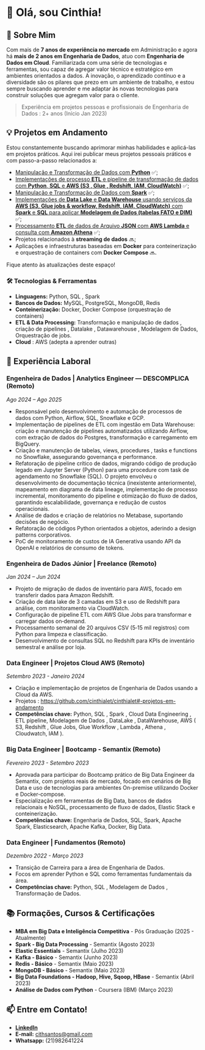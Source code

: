# 👋 Olá, sou Cinthia!


## 🚀 Sobre Mim
Com mais de **7 anos de experiência no mercado** em Administração e agora há **mais de 2 anos em Engenharia de Dados**, atuo com **Engenharia de Dados em Cloud**. Familiarizada com uma série de tecnologias e ferramentas, sou capaz de agregar valor técnico e estratégico em ambientes orientados a dados. A inovação, o aprendizado contínuo e a diversidade são os pilares que prezo em um ambiente de trabalho, e estou sempre buscando aprender e me adaptar às novas tecnologias para construir soluções que agregam valor para o cliente.

> Experiência em projetos pessoas e profissionais de Engenharia de Dados : 2+ anos (Início Jan 2023)

## 💡 Projetos em Andamento
Estou constantemente buscando aprimorar minhas habilidades e aplicá-las em projetos práticos. 
Aqui irei publicar meus projetos pessoais práticos e com passo-a-passo relacionados a:

- [Manipulação e Transformação de Dados com **Python**](https://github.com/cinthialet/python-manipulacao-dados) :white_check_mark:;
- [Implementações de processo **ETL** e pipeline de transformação de dados com **Python**, **SQL** e **AWS (S3 , Glue , Redshift, IAM, CloudWatch)**](https://github.com/cinthialet/etl-aws-pipeline) :white_check_mark:;
- [Manipulação e Transformação de Dados com **Spark**](https://github.com/cinthialet/spark-manipulacao-dados) :white_check_mark:;
- [Implementações de **Data Lake** e **Data Warehouse** usando serviços da **AWS (S3, Glue jobs & workflow, Redshift, IAM, CloudWatch)** com **Spark** e **SQL** para aplicar **Modelagem de Dados (tabelas FATO e DIM)**](https://github.com/cinthialet/aws-datalake-datawarehouse) :white_check_mark:;
- [Processamento **ETL** de dados de Arquivo **JSON** com **AWS Lambda** e consulta com **Amazon Athena**](https://github.com/cinthialet/aws-json-athena) :white_check_mark:;
- Projetos relacionados à **streaming de dados** :soon:;
- Aplicações e infraestruturas baseadas em **Docker** para conteinerização e orquestração de containers com **Docker Compose** :soon:.
  
Fique atento às atualizações deste espaço!

### 🛠️ Tecnologias & Ferramentas
- **Linguagens:** Python, SQL , Spark
- **Bancos de Dados:** MySQL, PostgreSQL, MongoDB, Redis
- **Conteinerização:** Docker, Docker Compose (orquestração de containers)
- **ETL & Data Processing:** Transformação e manipulação de dados , criação de pipelines , Datalake , Datawarehouse , Modelagem de Dados, Orquestração de jobs.
- **Cloud** : AWS (adepta a aprender outras)

## 🏢 Experiência Laboral

### Engenheira de Dados | Analytics Engineer — DESCOMPLICA (Remoto)
_Ago 2024 – Ago 2025_
- Responsável pelo desenvolvimento e automação de processos de dados com Python, Airflow, SQL, Snowflake e GCP.
- Implementação de pipelines de ETL com ingestão em Data Warehouse: criação e manutenção de pipelines automatizados utilizando Airflow, com extração de dados do Postgres, transformação e carregamento em BigQuery.
- Criação e manutenção de tabelas, views, procedures , tasks e functions no Snowflake, assegurando governança e performance.
- Refatoração de pipeline crítico de dados, migrando código de produção legado em Jupyter Server (Python) para uma procedure com task de agendamento no Snowflake (SQL). O projeto envolveu o desenvolvimento de documentação técnica (inexistente anteriormente), mapeamento em diagrama de data lineage, implementação de processo incremental, monitoramento do pipeline e otimização do fluxo de dados, garantindo escalabilidade, governança e redução de custos operacionais.
- Análise de dados e criação de relatórios no Metabase, suportando decisões de negócio.
- Refatoração de códigos Python orientados a objetos, aderindo a design patterns corporativos.
- PoC de monitoramento de custos de IA Generativa usando API da OpenAI e relatórios de consumo de tokens.

### Engenheira de Dados Júnior | Freelance (Remoto)
_Jan 2024 – Jun 2024_
- Projeto de migração de dados de inventário para AWS, focado em transferir dados para Amazon Redshift.
- Criação de data lake de 3 camadas em S3 e uso de Redshift para análise, com monitoramento via CloudWatch.
- Configuração de pipeline ETL com AWS Glue Jobs para transformar e carregar dados on‑demand.
- Processamento semanal de 20 arquivos CSV (5‑15 mil registros) com Python para limpeza e classificação.
- Desenvolvimento de consultas SQL no Redshift para KPIs de inventário semestral e análise por loja.

### Data Engineer | Projetos Cloud AWS (Remoto)
_Setembro 2023 - Janeiro 2024_
- Criação e implementação de projetos de Engenharia de Dados usando a Cloud da AWS.
- Projetos : https://github.com/cinthialet/cinthialet#-projetos-em-andamento
- **Competências chave:** Python, SQL , Spark , Cloud Data Engineering , ETL pipeline, Modelagem de Dados , DataLake , DataWarehouse, AWS ( S3, Redshift , Glue Jobs, Glue Workflow , Lambda , Athena , Cloudwatch, IAM ).

### Big Data Engineer | Bootcamp - Semantix (Remoto)
_Fevereiro 2023 - Setembro 2023_
- Aprovada para participar do Bootcamp prático de Big Data Engineer da Semantix, com projetos reais de mercado, focado em cenários de Big Data e uso de tecnologias para ambientes On-premise utilizando Docker e Docker-compose.
- Especialização em ferramentas de Big Data, bancos de dados relacionais e NoSQL, processamento de fluxo de dados, Elastic Stack e conteinerização.
- **Competências chave:** Engenharia de Dados, SQL, Spark, Apache Spark, Elasticsearch, Apache Kafka, Docker, Big Data.

### Data Engineer | Fundamentos (Remoto)
_Dezembro 2022 - Março 2023_
- Transição de Carreira para a área de Engenharia de Dados.
- Focos em aprender Python e SQL como ferramentas fundamentais da área.
- **Competências chave:** Python, SQL , Modelagem de Dados , Transformação de Dados.
  
## 📚 Formações, Cursos & Certificações
- **MBA em Big Data e Inteligência Competitiva** - Pós Graduação (2025 - Atualmente)
- **Spark - Big Data Processing** - Semantix (Agosto 2023)
- **Elastic Essentials** - Semantix (Julho 2023)
- **Kafka - Básico** - Semantix (Junho 2023)
- **Redis - Básico** - Semantix (Maio 2023)
- **MongoDB - Básico** - Semantix (Maio 2023)
- **Big Data Foundations - Hadoop, Hive, Sqoop, HBase** - Semantix (Abril 2023)
- **Análise de Dados com Python** - Coursera (IBM) (Março 2023)

## 📫 Entre em Contato!
- [**LinkedIn**](https://www.linkedin.com/in/cinthialpsantos/)
- **E-mail:** cithsantos@gmail.com
- **Whatsapp:** (21)982641224


